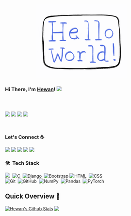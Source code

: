 <p align="center">
  <img src="https://github.com/hewanshrestha/hewanshrestha/blob/master/readme.gif" width="300px">
</p>

### Hi There, I'm <a href="https://hewanshrestha.github.io" target="_blank">Hewan</a>! <img src="https://raw.githubusercontent.com/iampavangandhi/iampavangandhi/master/gifs/Hi.gif" width="30px">


<br>
<br>
<p align="left">
<img src="https://img.shields.io/badge/version-25.03.2021-informational"/>
<img src="https://komarev.com/ghpvc/?username=hewanshrestha&color=red"/>
<img src="https://img.shields.io/github/followers/hewanshrestha?label=follow&style=social"/>
<img src="https://img.shields.io/badge/build-passing-success"/>
	</p>
<br>

### Let's Connect :coffee:
<p align="left">
	<a href="https://github.com/hewanshrestha/"><img src="https://img.shields.io/badge/GitHub-100000?style=for-the-badge&logo=github&logoColor=white" /></a>
	<a href="https://www.linkedin.com/in/hewanshrestha/"><img src="https://img.shields.io/badge/linkedin-%230077B5.svg?&style=for-the-badge&logo=linkedin&logoColor=white" /></a>
	<a href="https://www.facebook.com/hewanshrestha12/"><img src="https://img.shields.io/badge/Facebook-1877F2?style=for-the-badge&logo=facebook&logoColor=white" /></a>
	<a href="https://www.instagram.com/hewan.shrestha/"><img src="https://img.shields.io/badge/Instagram-E4405F?style=for-the-badge&logo=instagram&logoColor=white" /></a>
	<a href="https://twitter.com/hewanshrestha"><img src="https://img.shields.io/badge/Twitter-1DA1F2?style=for-the-badge&logo=twitter&logoColor=white" /></a>
</p>

### 🛠 &nbsp;Tech Stack

<img src="https://img.shields.io/badge/Linux-FCC624?style=for-the-badge&logo=linux&logoColor=black" />&nbsp;
![C](https://img.shields.io/badge/-C-05122A?style=flat&logo=C&logoColor=A8B9CC)&nbsp;
![Django](https://img.shields.io/badge/-Django-05122A?style=flat&logo=django&logoColor=092E20)&nbsp;
![Bootstrap](https://img.shields.io/badge/-Bootstrap-05122A?style=flat&logo=bootstrap&logoColor=563D7C)
![HTML](https://img.shields.io/badge/-HTML-05122A?style=flat&logo=HTML5)&nbsp;
![CSS](https://img.shields.io/badge/-CSS-05122A?style=flat&logo=CSS3&logoColor=1572B6)&nbsp;\
![Git](https://img.shields.io/badge/-Git-05122A?style=flat&logo=git)&nbsp;
![GitHub](https://img.shields.io/badge/-GitHub-05122A?style=flat&logo=github)&nbsp;
![NumPy](https://img.shields.io/badge/numpy%20-%23013243.svg?&style=flat&logo=numpy&logoColor=white)&nbsp;
![Pandas](https://img.shields.io/badge/pandas%20-%23150458.svg?&style=flat&logo=pandas&logoColor=white)&nbsp;
![PyTorch](https://img.shields.io/badge/pytorch%20-%23150458.svg?&style=flat&logo=pytorch&logoColor=white)&nbsp;

## Quick Overview 📝
    
<a href="https://github.com/hewanshrestha/github-readme-stats">
<img align="center" src="https://github-readme-stats.vercel.app/api?username=hewanshrestha&include_all_commits=true&count_private=true&show_icons=true&line_height=25&title_color=7A7ADB&icon_color=2234AE&text_color=D3D3D3&bg_color=0,000000,130F40" alt="Hewan's Github Stats"></a>
<a href="https://github.com/hewanshrestha/github-readme-stats">
 
<img align="center" src="https://github-readme-stats.anuraghazra1.vercel.app/api/top-langs/?username=hewanshrestha&layout=compact&theme=radical&title_color=7A7ADB&icon_color=2234AE&text_color=D3D3D3&bg_color=0,000000,130F40" />
</a>
